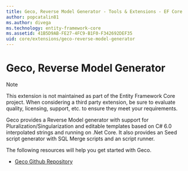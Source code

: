 ```yaml
---
title: Geco, Reverse Model Generator - Tools & Extensions - EF Core
author: popcatalin81
ms.author: divega
ms.technology: entity-framework-core
ms.assetid: 41B5D9AB-FE27-4FC9-B1F0-F342692DEF35
uid: core/extensions/geco-reverse-model-generator
---
```

# Geco, Reverse Model Generator

> [!NOTE]  
> This extension is not maintained as part of the Entity Framework Core project. When considering a third party extension, be sure to evaluate quality, licensing, support, etc. to ensure they meet your requirements.

Geco provides a Reverse Model generator with support for Pluralization/Singularization and editable templates based on C# 6.0 interpolated strings and running on .Net Core. It also provides an Seed script generator with SQL Merge scripts and an script runner.

The following resources will help you get started with Geco.
* [Geco Github Repository](https://github.com/iQuarc/Geco)
